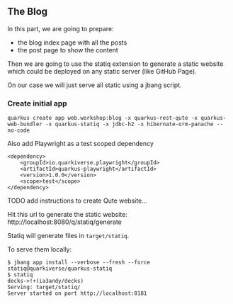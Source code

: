 ## The Blog

In this part, we are going to prepare:
- the blog index page with all the posts
- the post page to show the content

Then we are going to use the statiq extension to generate a static website which could be deployed on any static server (like GitHub Page). 

On our case we will just serve all static using a jbang script. 


### Create initial app

```
quarkus create app web.workshop:blog -x quarkus-rest-qute -x quarkus-web-bundler -x quarkus-statiq -x jdbc-h2 -x hibernate-orm-panache --no-code
```

Also add Playwright as a test scoped dependency

```
<dependency>
    <groupId>io.quarkiverse.playwright</groupId>
    <artifactId>quarkus-playwright</artifactId>
    <version>1.0.0</version>
    <scope>test</scope>
</dependency>
```

TODO add instructions to create Qute website...


Hit this url to generate the static website: http://localhost:8080/q/statiq/generate

Statiq will generate files in `target/statiq`.

To serve them locally:
```shell
$ jbang app install --verbose --fresh --force statiq@quarkiverse/quarkus-statiq
$ statiq                                                                                                                         decks->!+(ia3andy/decks)
Serving: target/statiq/
Server started on port http://localhost:8181
```
